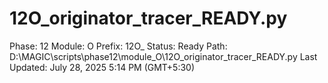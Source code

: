 # 12O_originator_tracer_READY.py

Phase: 12
Module: O
Prefix: 12O_
Status: Ready
Path: D:\MAGIC\scripts\phase12\module_O\12O_originator_tracer_READY.py
Last Updated: July 28, 2025 5:14 PM (GMT+5:30)
